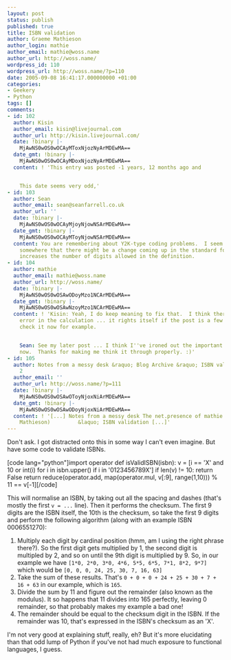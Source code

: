 ```yaml
---
layout: post
status: publish
published: true
title: ISBN validation
author: Graeme Mathieson
author_login: mathie
author_email: mathie@woss.name
author_url: http://woss.name/
wordpress_id: 110
wordpress_url: http://woss.name/?p=110
date: 2005-09-08 16:41:17.000000000 +01:00
categories:
- Geekery
- Python
tags: []
comments:
- id: 102
  author: Kisin
  author_email: kisin@livejournal.com
  author_url: http://kisin.livejournal.com/
  date: !binary |-
    MjAwNS0wOS0wOCAyMToxNjozNyArMDEwMA==
  date_gmt: !binary |-
    MjAwNS0wOS0wOCAyMDoxNjozNyArMDEwMA==
  content: ! 'This entry was posted -1 years, 12 months ago and


    This date seems very odd,'
- id: 103
  author: Sean
  author_email: sean@seanfarrell.co.uk
  author_url: ''
  date: !binary |-
    MjAwNS0wOS0wOCAyMjoyNjowNSArMDEwMA==
  date_gmt: !binary |-
    MjAwNS0wOS0wOCAyMToyNjowNSArMDEwMA==
  content: You are remembering about Y2K-type coding problems.  I seem to recall reading
    somewhere that there might be a change coming up in the standard for ISBN, which
    increases the number of digits allowed in the definition.
- id: 104
  author: mathie
  author_email: mathie@woss.name
  author_url: http://woss.name/
  date: !binary |-
    MjAwNS0wOS0wOSAwODoyMzo1NCArMDEwMA==
  date_gmt: !binary |-
    MjAwNS0wOS0wOSAwNzoyMzo1NCArMDEwMA==
  content: ! 'Kisin: Yeah, I do keep meaning to fix that.  I think there''s a slight
    error in the calculation ... it rights itself if the post is a few hours old --
    check it now for example.


    Sean: See my later post ... I think I''ve ironed out the important asssumptions
    now.  Thanks for making me think it through properly. :)'
- id: 105
  author: Notes from a messy desk &raquo; Blog Archive &raquo; ISBN validation, part
    2
  author_email: ''
  author_url: http://woss.name/?p=111
  date: !binary |-
    MjAwNS0wOS0wOSAwOToyNjoxNiArMDEwMA==
  date_gmt: !binary |-
    MjAwNS0wOS0wOSAwODoyNjoxNiArMDEwMA==
  content: ! '[...] Notes from a messy desk The net.presence of mathie (AKA Graeme
    Mathieson)         &laquo; ISBN validation [...]'
---
```

Don't ask.  I got distracted onto this in some way I can't even imagine.  But have some code to validate ISBNs.

[code lang="python"]import operator
def isValidISBN(isbn):
    v = [i == 'X' and 10 or int(i) for i in isbn.upper() if i in '0123456789X']
    if len(v) != 10:
        return False
    return reduce(operator.add, map(operator.mul, v[:9], range(1,10))) % 11 == v[-1][/code]

This will normalise an ISBN, by taking out all the spacing and dashes (that's mostly the first <code>v = ...</code> line).  Then it performs the checksum.  The first 9 digits are the ISBN itself, the 10th is the checksum, so take the first 9 digits and perform the following algorithm (along with an example ISBN 0006551270):

<ol>
  <li>Multiply each digit by cardinal position (hmm, am I using the right phrase there?).  So the first digit gets multiplied by 1, the second digit is multipled by 2, and so on until the 9th digit is multiplied by 9.  So, in our example we have <code>[1*0, 2*0, 3*0, 4*6, 5*5, 6*5, 7*1, 8*2, 9*7]</code> which would be <code>[0, 0, 0, 24, 25, 30, 7, 16, 63]</code></li>
  <li>Take the sum of these results.  That's <code>0 + 0 + 0 + 24 + 25 + 30 + 7 + 16 + 63</code> in our example, which is <code>165</code>.</li>
  <li>Divide the sum by 11 and figure out the remainder (also known as the modulus).  It so happens that 11 divides into 165 perfectly, leaving 0 remainder, so that probably makes my example a bad one!</li>
  <li>The remainder should be equal to the checksum digit in the ISBN.  If the remainder was 10, that's expressed in the ISBN's checksum as an 'X'.</li>
</ol>

I'm not very good at explaining stuff, really, eh?  But it's more elucidating than that odd lump of Python if you've not had much exposure to functional languages, I guess.
